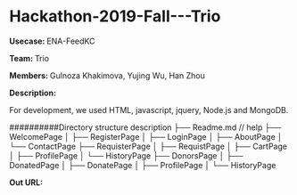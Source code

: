 # Hackathon-2019-Fall---Trio
<strong>Usecase: </strong>ENA-FeedKC

<strong>Team: </strong>Trio

<strong>Members: </strong>Gulnoza Khakimova, Yujing Wu, Han Zhou

<strong>Description: </strong>

For development, we used HTML, javascript, jquery, Node.js and MongoDB. 

##########Directory structure description
├── Readme.md                   // help
├── WelcomePage
│   ├── RegisterPage
│   ├── LoginPage
│   ├── AboutPage
│   └── ContactPage
├── RequisterPage
│   ├── RequistPage
│   ├── CartPage
│   ├── ProfilePage
│   └── HistoryPage
├── DonorsPage
│   ├── DonatedPage
│   ├── DonatePage
│   ├── ProfilePage
│   └── HistoryPage

<strong>Out URL: </strong>
